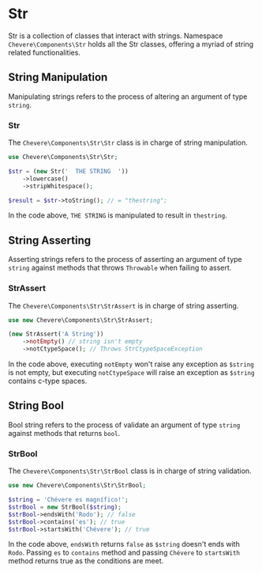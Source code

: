 # Str

Str is a collection of classes that interact with strings. Namespace `Chevere\Components\Str` holds all the Str classes, offering a myriad of string related functionalities.

## String Manipulation

Manipulating strings refers to the process of altering an argument of type `string`.

### Str

The `Chevere\Components\Str\Str` class is in charge of string manipulation.

```php
use Chevere\Components\Str\Str;

$str = (new Str('  THE STRING  '))
    ->lowercase()
    ->stripWhitespace();

$result = $str->toString(); // = "thestring";
```

In the code above, `THE STRING` is manipulated  to result in `thestring`.

## String Asserting

Asserting strings refers to the process of asserting an argument of type `string` against methods that throws `Throwable` when failing to assert.

### StrAssert

The `Chevere\Components\Str\StrAssert` is in charge of string asserting.

```php
use new Chevere\Components\Str\StrAssert;

(new StrAssert('A String'))
    ->notEmpty() // string isn't empty
    ->notCtypeSpace(); // Throws StrCtypeSpaceException
```

In the code above, executing `notEmpty` won't raise any exception as `$string` is not empty, but executing `notCtypeSpace` will raise an exception as `$string` contains c-type spaces.

## String Bool

Bool string refers to the process of validate an argument of type `string` against methods that returns `bool`.

### StrBool

The `Chevere\Components\Str\StrBool` class is in charge of string validation.

```php
use new Chevere\Components\Str\StrBool;

$string = 'Chévere es magnífico!';
$strBool = new StrBool($string);
$strBool->endsWith('Rodo'); // false
$strBool->contains('es'); // true
$strBool->startsWith('Chévere'); // true
```

In the code above, `endsWith` returns `false` as `$string` doesn't ends with `Rodo`. Passing `es` to `contains` method and passing `Chévere` to `startsWith` method returns true as the conditions are meet.